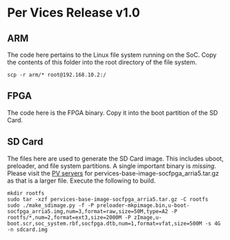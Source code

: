 Per Vices Release v1.0
==========================

## ARM
The code here pertains to the Linux file system running on the SoC. Copy
the contents of this folder into the root directory of the file system.
```
scp -r arm/* root@192.168.10.2:/
```

## FPGA
The code here is the FPGA binary. Copy it into the boot partition of the
SD Card.

## SD Card
The files here are used to generate the SD Card image. This includes uboot,
preloader, and file system partitions. A single important binary is _missing_.
Please visit the [PV servers]() for pervices-base-image-socfpga_arria5.tar.gz
as that is a larger file. Execute the following to build.
```
mkdir rootfs
sudo tar -xzf pervices-base-image-socfpga_arria5.tar.gz -C rootfs
sudo ./make_sdimage.py -f -P preloader-mkpimage.bin,u-boot-socfpga_arria5.img,num=3,format=raw,size=50M,type=A2 -P rootfs/*,num=2,format=ext3,size=2000M -P zImage,u-boot.scr,soc_system.rbf,socfpga.dtb,num=1,format=vfat,size=500M -s 4G -n sdcard.img
```
